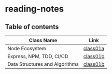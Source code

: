 # reading-notes

## Table of contents

| Class Name                         | Link                     |
| ---------------------------------- | ------------------------ |
| Node Ecosystem                     | [class01a](./class01a.md) |
| Express, NPM, TDD, CI/CD           | [class01b](./class01b.md) |
| Data Structures and Algorithms     | [class01b](./DataStructuresAlgo.md) |
